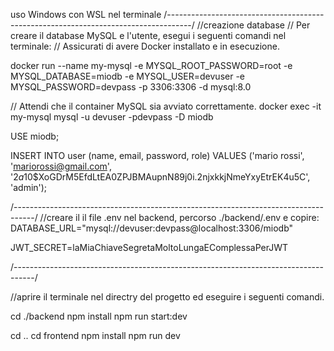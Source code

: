 uso Windows con WSL nel terminale 
/------------------------------------------------------------------------------------/
//creazione database
// Per creare il database MySQL e l'utente, esegui i seguenti comandi nel terminale:
// Assicurati di avere Docker installato e in esecuzione.

docker run --name my-mysql -e MYSQL_ROOT_PASSWORD=root -e MYSQL_DATABASE=miodb -e MYSQL_USER=devuser -e MYSQL_PASSWORD=devpass -p 3306:3306 -d mysql:8.0

// Attendi che il container MySQL sia avviato correttamente.
docker exec -it my-mysql mysql -u devuser -pdevpass -D miodb

USE miodb;

INSERT INTO user (name, email, password, role) VALUES ('mario rossi', 'mariorossi@gmail.com', '$2a$10$XoGDrM5EfdLtEA0ZPJBMAupnN89j0i.2njxkkjNmeYxyEtrEK4u5C', 'admin');



/-----------------------------------------------------------------------------------/
//creare il il file .env nel backend, percorso ./backend/.env 
e copire:
DATABASE_URL="mysql://devuser:devpass@localhost:3306/miodb"

JWT_SECRET=laMiaChiaveSegretaMoltoLungaEComplessaPerJWT

/-----------------------------------------------------------------------------------/

//aprire il terminale nel directry del progetto ed eseguire i seguenti comandi.

cd ./backend
npm install
npm run start:dev

cd ..
cd frontend
npm install
npm run dev

